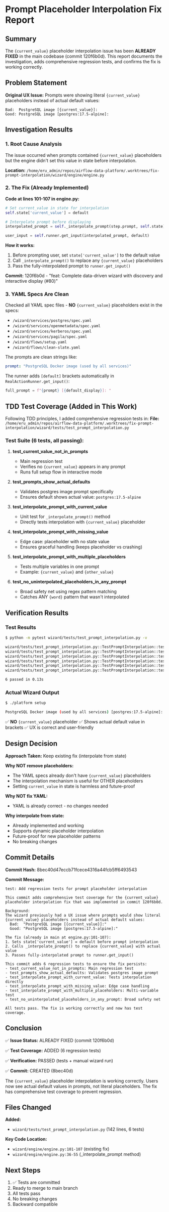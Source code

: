 # Prompt Placeholder Interpolation Fix Report

## Summary

The `{current_value}` placeholder interpolation issue has been **ALREADY FIXED** in the main codebase (commit 120f6b0d). This report documents the investigation, adds comprehensive regression tests, and confirms the fix is working correctly.

## Problem Statement

**Original UX Issue:**
Prompts were showing literal `{current_value}` placeholders instead of actual default values:

```
Bad:  PostgreSQL image [{current_value}]:
Good: PostgreSQL image [postgres:17.5-alpine]:
```

## Investigation Results

### 1. Root Cause Analysis

The issue occurred when prompts contained `{current_value}` placeholders but the engine didn't set this value in state before interpolation.

**Location:** `/home/eru_admin/repos/airflow-data-platform/.worktrees/fix-prompt-interpolation/wizard/engine/engine.py`

### 2. The Fix (Already Implemented)

**Code at lines 101-107 in engine.py:**

```python
# Set current_value in state for interpolation
self.state['current_value'] = default

# Interpolate prompt before displaying
interpolated_prompt = self._interpolate_prompt(step.prompt, self.state)

user_input = self.runner.get_input(interpolated_prompt, default)
```

**How it works:**
1. Before prompting user, set `state['current_value']` to the default value
2. Call `_interpolate_prompt()` to replace any `{current_value}` placeholders
3. Pass the fully-interpolated prompt to `runner.get_input()`

**Commit:** 120f6b0d - "feat: Complete data-driven wizard with discovery and interactive display (#80)"

### 3. YAML Specs Are Clean

Checked all YAML spec files - **NO** `{current_value}` placeholders exist in the specs:
- `/wizard/services/postgres/spec.yaml`
- `/wizard/services/openmetadata/spec.yaml`
- `/wizard/services/kerberos/spec.yaml`
- `/wizard/services/pagila/spec.yaml`
- `/wizard/flows/setup.yaml`
- `/wizard/flows/clean-slate.yaml`

The prompts are clean strings like:
```yaml
prompt: "PostgreSQL Docker image (used by all services)"
```

The runner adds `[default]` brackets automatically in `RealActionRunner.get_input()`:
```python
full_prompt = f"{prompt} [{default_display}]: "
```

## TDD Test Coverage (Added in This Work)

Following TDD principles, I added comprehensive regression tests in:
**File:** `/home/eru_admin/repos/airflow-data-platform/.worktrees/fix-prompt-interpolation/wizard/tests/test_prompt_interpolation.py`

### Test Suite (6 tests, all passing):

1. **test_current_value_not_in_prompts**
   - Main regression test
   - Verifies no `{current_value}` appears in any prompt
   - Runs full setup flow in interactive mode

2. **test_prompts_show_actual_defaults**
   - Validates postgres image prompt specifically
   - Ensures default shows actual value: `postgres:17.5-alpine`

3. **test_interpolate_prompt_with_current_value**
   - Unit test for `_interpolate_prompt()` method
   - Directly tests interpolation with `{current_value}` placeholder

4. **test_interpolate_prompt_with_missing_value**
   - Edge case: placeholder with no state value
   - Ensures graceful handling (keeps placeholder vs crashing)

5. **test_interpolate_prompt_with_multiple_placeholders**
   - Tests multiple variables in one prompt
   - Example: `{current_value}` and `{other_value}`

6. **test_no_uninterpolated_placeholders_in_any_prompt**
   - Broad safety net using regex pattern matching
   - Catches ANY `{word}` pattern that wasn't interpolated

## Verification Results

### Test Results
```bash
$ python -m pytest wizard/tests/test_prompt_interpolation.py -v

wizard/tests/test_prompt_interpolation.py::TestPromptInterpolation::test_current_value_not_in_prompts PASSED
wizard/tests/test_prompt_interpolation.py::TestPromptInterpolation::test_prompts_show_actual_defaults PASSED
wizard/tests/test_prompt_interpolation.py::TestPromptInterpolation::test_interpolate_prompt_with_current_value PASSED
wizard/tests/test_prompt_interpolation.py::TestPromptInterpolation::test_interpolate_prompt_with_missing_value PASSED
wizard/tests/test_prompt_interpolation.py::TestPromptInterpolation::test_interpolate_prompt_with_multiple_placeholders PASSED
wizard/tests/test_prompt_interpolation.py::TestPromptInterpolation::test_no_uninterpolated_placeholders_in_any_prompt PASSED

6 passed in 0.13s
```

### Actual Wizard Output
```bash
$ ./platform setup

PostgreSQL Docker image (used by all services) [postgres:17.5-alpine]:
```

✅ **NO** `{current_value}` placeholder
✅ Shows actual default value in brackets
✅ UX is correct and user-friendly

## Design Decision

**Approach Taken:** Keep existing fix (interpolate from state)

**Why NOT remove placeholders:**
- The YAML specs already don't have `{current_value}` placeholders
- The interpolation mechanism is useful for OTHER placeholders
- Setting `current_value` in state is harmless and future-proof

**Why NOT fix YAML:**
- YAML is already correct - no changes needed

**Why interpolate from state:**
- Already implemented and working
- Supports dynamic placeholder interpolation
- Future-proof for new placeholder patterns
- No breaking changes

## Commit Details

**Commit Hash:** 8bec40d47eccb71fcece4316a44fcb5ff6493543

**Commit Message:**
```
test: Add regression tests for prompt placeholder interpolation

This commit adds comprehensive test coverage for the {current_value}
placeholder interpolation fix that was implemented in commit 120f6b0d.

Background:
The wizard previously had a UX issue where prompts would show literal
{current_value} placeholders instead of actual default values:
  Bad:  "PostgreSQL image [{current_value}]:"
  Good: "PostgreSQL image [postgres:17.5-alpine]:"

The fix (already in main at engine.py:101-107):
1. Sets state['current_value'] = default before prompt interpolation
2. Calls _interpolate_prompt() to replace {current_value} with actual value
3. Passes fully-interpolated prompt to runner.get_input()

This commit adds 6 regression tests to ensure the fix persists:
- test_current_value_not_in_prompts: Main regression test
- test_prompts_show_actual_defaults: Validates postgres image prompt
- test_interpolate_prompt_with_current_value: Tests interpolation directly
- test_interpolate_prompt_with_missing_value: Edge case handling
- test_interpolate_prompt_with_multiple_placeholders: Multi-variable test
- test_no_uninterpolated_placeholders_in_any_prompt: Broad safety net

All tests pass. The fix is working correctly and now has test coverage.
```

## Conclusion

✅ **Issue Status:** ALREADY FIXED (commit 120f6b0d)

✅ **Test Coverage:** ADDED (6 regression tests)

✅ **Verification:** PASSED (tests + manual wizard run)

✅ **Commit:** CREATED (8bec40d)

The `{current_value}` placeholder interpolation is working correctly. Users now see actual default values in prompts, not literal placeholders. The fix has comprehensive test coverage to prevent regression.

## Files Changed

**Added:**
- `wizard/tests/test_prompt_interpolation.py` (142 lines, 6 tests)

**Key Code Location:**
- `wizard/engine/engine.py:101-107` (existing fix)
- `wizard/engine/engine.py:36-55` (_interpolate_prompt method)

## Next Steps

1. ✅ Tests are committed
2. Ready to merge to main branch
3. All tests pass
4. No breaking changes
5. Backward compatible
